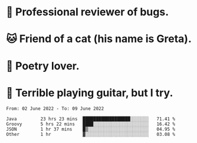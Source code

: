 # 🐛 Professional reviewer of bugs.
# 🐱 Friend of a cat (his name is Greta).
# 📜 Poetry lover.
# 🎸 Terrible playing guitar, but I try.

<!--START_SECTION:waka-->

```text
From: 02 June 2022 - To: 09 June 2022

Java         23 hrs 23 mins  ██████████████████░░░░░░░   71.41 %
Groovy       5 hrs 22 mins   ████░░░░░░░░░░░░░░░░░░░░░   16.42 %
JSON         1 hr 37 mins    █▒░░░░░░░░░░░░░░░░░░░░░░░   04.95 %
Other        1 hr            ▓░░░░░░░░░░░░░░░░░░░░░░░░   03.08 %
```

<!--END_SECTION:waka-->
